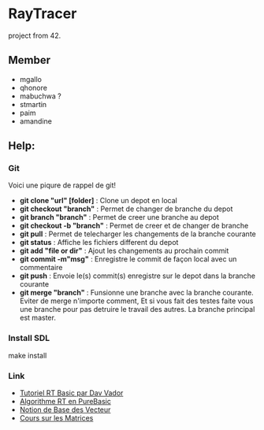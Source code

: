 # RayTracer
project from 42.

## Member
- mgallo
- qhonore
- mabuchwa ?
- stmartin
- paim
- amandine

## Help:
### Git
Voici une piqure de rappel de git!
- **git clone "url" [folder]** : Clone un depot en local
- **git checkout "branch"** : Permet de changer de branche du depot
- **git branch "branch"** : Permet de creer une branche au depot
- **git checkout -b "branch"** : Permet de creer et de changer de branche
- **git pull** : Permet de telecharger les changements de la branche courante
- **git status** : Affiche les fichiers different du depot
- **git add "file or dir"** : Ajout les changements au prochain commit
- **git commit -m"msg"** : Enregistre le commit de façon local avec un commentaire
- **git push** : Envoie le(s) commit(s) enregistre sur le depot dans la branche courante
- **git merge "branch"** : Funsionne une branche avec la branche courante. Eviter de merge n'importe comment, Et si vous fait des testes faite vous une branche pour pas detruire le travail des autres. La branche principal est master.

### Install SDL
make install

### Link
- [Tutoriel RT Basic par Dav Vador](http://dav.vador.raytracing.free.fr/tutorio/tuto1/index.html)
- [Algorithme RT en PureBasic](http://www.purebasic.fr/french/viewtopic.php?t=9424)
- [Notion de Base des Vecteur](https://openclassrooms.com/courses/les-shaders-en-glsl/les-vecteurs-3)
- [Cours sur les Matrices](http://www.lyceedadultes.fr/sitepedagogique/documents/math/mathTermES/geraldine/01_Les_Matrices_cours.pdf)
